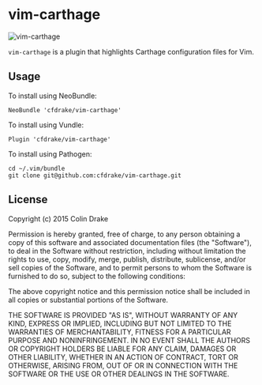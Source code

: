 # vim-carthage
![vim-carthage](http://colindrake.me/i/vim-carthage.png)

`vim-carthage` is a plugin that highlights Carthage configuration files for Vim.

## Usage
To install using NeoBundle:

    NeoBundle 'cfdrake/vim-carthage'
    
To install using Vundle:

    Plugin 'cfdrake/vim-carthage'

To install using Pathogen:

    cd ~/.vim/bundle
    git clone git@github.com:cfdrake/vim-carthage.git

## License
Copyright (c) 2015 Colin Drake

Permission is hereby granted, free of charge, to any person obtaining a copy of this software and associated documentation files (the "Software"), to deal in the Software without restriction, including without limitation the rights to use, copy, modify, merge, publish, distribute, sublicense, and/or sell copies of the Software, and to permit persons to whom the Software is furnished to do so, subject to the following conditions:

The above copyright notice and this permission notice shall be included in all copies or substantial portions of the Software.

THE SOFTWARE IS PROVIDED "AS IS", WITHOUT WARRANTY OF ANY KIND, EXPRESS OR IMPLIED, INCLUDING BUT NOT LIMITED TO THE WARRANTIES OF MERCHANTABILITY, FITNESS FOR A PARTICULAR PURPOSE AND NONINFRINGEMENT. IN NO EVENT SHALL THE AUTHORS OR COPYRIGHT HOLDERS BE LIABLE FOR ANY CLAIM, DAMAGES OR OTHER LIABILITY, WHETHER IN AN ACTION OF CONTRACT, TORT OR OTHERWISE, ARISING FROM, OUT OF OR IN CONNECTION WITH THE SOFTWARE OR THE USE OR OTHER DEALINGS IN THE SOFTWARE.
